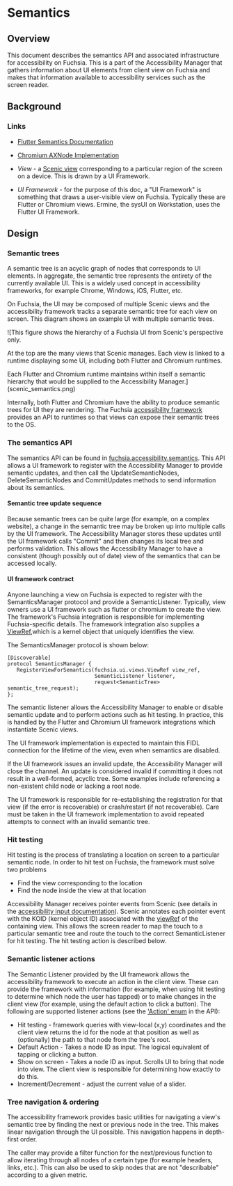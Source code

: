 # Semantics

## Overview

This document describes the semantics API and associated infrastructure for
accessibility on Fuchsia. This is a part of the Accessibility Manager that
gathers information about UI elements from client view on Fuchsia and makes that
information available to accessibility services such as the screen reader.

## Background

### Links

* [Flutter Semantics Documentation][flutter]
* [Chromium AXNode Implementation][chromium]

* _View_ - a [Scenic view][view] corresponding to a particular region of the
  screen on a device. This is drawn by a UI Framework.

* _UI Framework_ - for the purpose of this doc, a "UI Framework" is something
  that draws a user-visible view on Fuchsia. Typically these are Flutter or
  Chromium views. Ermine, the sysUI on Workstation, uses the Flutter UI
  Framework.

## Design

### Semantic trees

A semantic tree is an acyclic graph of nodes that corresponds to UI elements. In
aggregate, the semantic tree represents the entirety of the currently available
UI. This is a widely used concept in accessibility frameworks, for example
Chrome, Windows, iOS, Flutter, etc.

On Fuchsia, the UI may be composed of multiple Scenic views and the
accessibility framework tracks a separate semantic tree for each view on
screen. This diagram shows an example UI with multiple semantic trees.

![This figure shows the hierarchy of a Fuchsia UI from Scenic's perspective
only.

At the top are the many views that Scenic manages.  Each view is linked to a
runtime displaying some UI, including both Flutter and Chromium runtimes.

Each Flutter and Chromium runtime maintains within itself a semantic hierarchy
that would be supplied to the Accessibility Manager.](scenic_semantics.png)

Internally, both Flutter and Chromium have the ability to produce semantic trees
for UI they are rendering. The Fuchsia [accessibility
framework](accessibility_framework.md) provides an API to runtimes so that views
can expose their semantic trees to the OS.

### The semantics API

The semantics API can be found in [fuchsia.accessibility.semantics][semantics].
This API allows a UI framework to register with the Accessibility Manager to
provide semantic updates, and then call the UpdateSemanticNodes,
DeleteSemanticNodes and CommitUpdates methods to send information about its
semantics.

#### Semantic tree update sequence

Because semantic trees can be quite large (for example, on a complex website), a
change in the semantic tree may be broken up into multiple calls by the UI
framework. The Accessibility Manager stores these updates until the UI framework
calls "Commit" and then changes its local tree and performs validation. This
allows the Accessibility Manager to have a consistent (though possibly out of
date) view of the semantics that can be accessed locally.

#### UI framework contract

Anyone launching a view on Fuchsia is expected to register with the
SemanticsManager protocol and provide a SemanticListener. Typically, view owners
use a UI framework such as flutter or chromium to create the view. The
framework's Fuchsia integration is responsible for implementing Fuchsia-specific
details. The framework integration also supplies a
[ViewRef][viewref],which is a kernel object
that uniquely identifies the view.

The SemanticsManager protocol is shown below:

```fidl
[Discoverable]
protocol SemanticsManager {
   RegisterViewForSemantics(fuchsia.ui.views.ViewRef view_ref,
                            SemanticListener listener,
                            request<SemanticTree> semantic_tree_request);
};
```

The semantic listener allows the Accessibility Manager to enable or disable
semantic update and to perform actions such as hit testing. In practice, this is
handled by the Flutter and Chromium UI framework integrations which instantiate
Scenic views.

The UI framework implementation is expected to maintain this FIDL connection for
the lifetime of the view, even when semantics are disabled.

If the UI framework issues an invalid update, the Accessibility Manager will
close the channel. An update is considered invalid if committing it does not
result in a well-formed, acyclic tree. Some examples include referencing a
non-existent child node or lacking a root node.

The UI framework is responsible for re-establishing the registration for that
view (if the error is recoverable) or crash/restart (if not recoverable). Care
must be taken in the UI framework implementation to avoid repeated attempts to
connect with an invalid semantic tree.

### Hit testing

Hit testing is the process of translating a location on screen to a particular
semantic node. In order to hit test on Fuchsia, the framework must solve two
problems

* Find the view corresponding to the location
* Find the node inside the view at that location

Accessibility Manager receives pointer events from Scenic (see details in the
[accessibility input documentation][a11yinput]). Scenic annotates each pointer
event with the KOID (kernel object ID) associated with the [viewRef][viewref] of
the containing view. This allows the screen reader to map the touch to a
particular semantic tree and route the touch to the correct SemanticListener for
hit testing. The hit testing action is described below.

### Semantic listener actions

The Semantic Listener provided by the UI framework allows the accessibility
framework to execute an action in the client view. These can provide the
framework with information (for example, when using hit testing to determine
which node the user has tapped) or to make changes in the client view (for
example, using the default action to click a button). The following are
supported listener actions (see the ['Action'
enum][node] in the API):

* Hit testing - framework queries with view-local (x,y) coordinates and the
  client view returns the id for the node at that position as well as
  (optionally) the path to that node from the tree's root.
* Default Action - Takes a node ID as input. The logical equivalent of tapping
  or clicking a button.
* Show on screen - Takes a node ID as input. Scrolls UI to bring that
  node into view. The client view is responsible for determining how exactly to
  do this.
* Increment/Decrement - adjust the current value of a slider.

### Tree navigation & ordering

The accessibility framework provides basic utilities for navigating a view's
semantic tree by finding the next or previous node in the tree. This makes
linear navigation through the UI possible. This navigation happens in
depth-first order.

The caller may provide a filter function for the next/previous function to allow
iterating through all nodes of a certain type (for example headers, links,
etc.). This can also be used to skip nodes that are not "describable" according
to a given metric.


[flutter]: https://api.flutter.dev/flutter/widgets/Semantics-class.html
[chromium]: https://source.chromium.org/chromium/chromium/src/+/master:ui/accessibility/ax_node_data.h
[view]: development/graphics/scenic/concepts/view_ref.md
[a11yinput]: https://bugs.fuchsia.dev/p/fuchsia/issues/detail?id=78638
[viewref]: https://cs.opensource.google/fuchsia/fuchsia/+/main:sdk/fidl/fuchsia.ui.views/view_ref.fidl
[node]: https://cs.opensource.google/fuchsia/fuchsia/+/main:sdk/fidl/fuchsia.accessibility.semantics/node.fidl
[semantics]: https://cs.opensource.google/fuchsia/fuchsia/+/main:sdk/fidl/fuchsia.accessibility.semantics/semantics_manager.fidl
